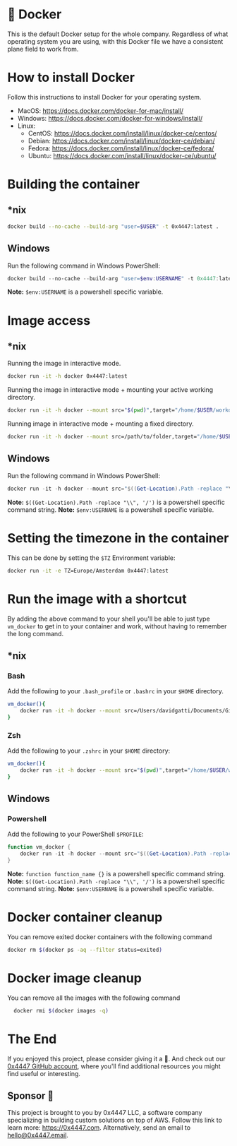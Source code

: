 # 🐳 Docker

This is the default Docker setup for the whole company. Regardless of what operating system you are using, with this Docker file we have a consistent plane field to work from.

# How to install Docker

Follow this instructions to install Docker for your operating system.

- MacOS: https://docs.docker.com/docker-for-mac/install/
- Windows: https://docs.docker.com/docker-for-windows/install/
- Linux:
    - CentOS: https://docs.docker.com/install/linux/docker-ce/centos/
    - Debian: https://docs.docker.com/install/linux/docker-ce/debian/
    - Fedora: https://docs.docker.com/install/linux/docker-ce/fedora/
    - Ubuntu: https://docs.docker.com/install/linux/docker-ce/ubuntu/

# Building the container

## *nix

``` sh
docker build --no-cache --build-arg "user=$USER" -t 0x4447:latest .
```

## Windows

Run the following command in Windows PowerShell:

``` powershell
docker build --no-cache --build-arg "user=$env:USERNAME" -t 0x4447:latest .
```

  **Note:** `$env:USERNAME` is a powershell specific variable.

# Image access

## *nix

Running the image in interactive mode.

```sh
docker run -it -h docker 0x4447:latest
```

Running the image in interactive mode + mounting your active working directory.

``` sh
docker run -it -h docker --mount src="$(pwd)",target="/home/$USER/workdir/",type=bind 0x4447:latest
```

Running image in interactive mode + mounting a fixed directory.

``` sh
docker run -it -h docker --mount src=/path/to/folder,target="/home/$USER/workdir/",type=bind 0x4447:latest
```

## Windows

Run the following command in Windows PowerShell:

``` powershell
docker run -it -h docker --mount src="$((Get-Location).Path -replace "\\", '/')",target="/home/$env:USERNAME/workdir/",type=bind 0x4447:latest
```

  **Note:** `$((Get-Location).Path -replace "\\", '/')` is a powershell specific command string.
  **Note:** `$env:USERNAME` is a powershell specific variable.

# Setting the timezone in the container

This can be done by setting the `$TZ` Environment variable:

``` sh
docker run -it -e TZ=Europe/Amsterdam 0x4447:latest
```

# Run the image with a shortcut

By adding the above command to your shell you'll be able to just type `vm_docker` to get in to your container and work, without having to remember the long command.

## *nix

### Bash

Add the following to your `.bash_profile` or `.bashrc` in your `$HOME` directory.

```sh
vm_docker(){
    docker run -it -h docker --mount src=/Users/davidgatti/Documents/GitHub,target="/home/$USER/workdir/",type=bind 0x4447:latest
}
```

### Zsh

Add the following to your `.zshrc` in your `$HOME` directory:

```sh
vm_docker(){
    docker run -it -h docker --mount src="$(pwd)",target="/home/$USER/workdir/",type=bind 0x4447:latest
}
```

## Windows

### Powershell

Add the following to your PowerShell `$PROFILE`:

``` powershell
function vm_docker {
    docker run -it -h docker --mount src="$((Get-Location).Path -replace "\\", '/')",target="/home/$env:USERNAME/workdir/",type=bind 0x4447:latest
}
```

  **Note:** `function function_name {}` is a powershell specific command string.
  **Note:** `$((Get-Location).Path -replace "\\", '/')` is a powershell specific command string.
  **Note:** `$env:USERNAME` is a powershell specific variable.

# Docker container cleanup

You can remove exited docker containers with the following command

``` sh
docker rm $(docker ps -aq --filter status=exited)
```

# Docker image cleanup

You can remove all the images with the following command

``` sh
  docker rmi $(docker images -q)
```

# The End

If you enjoyed this project, please consider giving it a 🌟. And check out our [0x4447 GitHub account](https://github.com/0x4447), where you'll find additional resources you might find useful or interesting.

## Sponsor 🎊

This project is brought to you by 0x4447 LLC, a software company specializing in building custom solutions on top of AWS. Follow this link to learn more: https://0x4447.com. Alternatively, send an email to [hello@0x4447.email](mailto:hello@0x4447.email?Subject=Hello%20From%20Repo&Body=Hi%2C%0A%0AMy%20name%20is%20NAME%2C%20and%20I%27d%20like%20to%20get%20in%20touch%20with%20someone%20at%200x4447.%0A%0AI%27d%20like%20to%20discuss%20the%20following%20topics%3A%0A%0A-%20LIST_OF_TOPICS_TO_DISCUSS%0A%0ASome%20useful%20information%3A%0A%0A-%20My%20full%20name%20is%3A%20FIRST_NAME%20LAST_NAME%0A-%20My%20time%20zone%20is%3A%20TIME_ZONE%0A-%20My%20working%20hours%20are%20from%3A%20TIME%20till%20TIME%0A-%20My%20company%20name%20is%3A%20COMPANY%20NAME%0A-%20My%20company%20website%20is%3A%20https%3A%2F%2F%0A%0ABest%20regards.).
